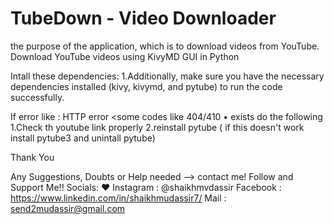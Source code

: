 # TubeDown - Video Downloader
the purpose of the application, which is to download videos from YouTube. Download YouTube videos using KivyMD GUI in Python

Intall these dependencies:
  1.Additionally, make sure you have the necessary dependencies installed (kivy, kivymd, and pytube) to run the code successfully.
  
  
If error like : HTTP error <some codes like 404/410 • exists do the following
  1.Check th youtube link properly
  2.reinstall pytube ( if this doesn't work install pytube3 and unintall pytube)


Thank You 

Any Suggestions, Doubts or Help needed --> contact me!
Follow and Support Me!! 
Socials: ♥
   Instagram : @shaikhmvdassir
   Facebook : https://www.linkedin.com/in/shaikhmudassir7/
   Mail : send2mudassir@gmail.com
